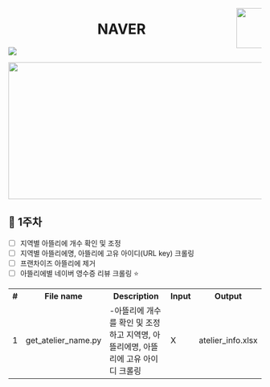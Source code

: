 <p></p>
<p><a target="_blank" href="https://www.naver.com"><img src="https://t1.daumcdn.net/cfile/tistory/99117C3F5D04CEE519" width="80" align="right" data-canonical-src="https://t1.daumcdn.net/cfile/tistory/99117C3F5D04CEE519" style="max-width:10%;"></a></p>
<h1 align="center">NAVER</h1>
<img src="https://camo.githubusercontent.com/c8e731861319e0de793d621c8cf3fdf98f7e883c/68747470733a2f2f696d672e736869656c64732e696f2f62616467652f707974686f6e2d76332e372d677265656e" data-canonical-src="https://img.shields.io/badge/python-v3.7-green" style="max-width:100%;">

<p><a target="_blank" rel="noopener noreferrer" href="https://camo.githubusercontent.com/3540a7c082ffac150fec6f70110f84382a43c6ed/68747470733a2f2f6966682e63632f672f30723073486c2e706e67"><img src="https://camo.githubusercontent.com/3540a7c082ffac150fec6f70110f84382a43c6ed/68747470733a2f2f6966682e63632f672f30723073486c2e706e67" border="0" data-canonical-src="https://ifh.cc/g/0r0sHl.png" style="width:506px; height:273px;"></a></p>
<h2>📙 1주차</h2>

- [ ] 지역별 아뜰리에 개수 확인 및 조정
- [ ] 지역별 아뜰리에명, 아뜰리에 고유 아이디(URL key) 크롤링
- [ ] 프랜차이즈 아뜰리에 제거
- [ ] 아뜰리에별 네이버 영수증 리뷰 크롤링 ⭐

<table>
<tr><th>#</th></th><th>File name</th><th>Description</th><th>Input</th><th>Output</th></tr>
<tr><td>1</td></td><td>get_atelier_name.py</td><td>-아뜰리에 개수를 확인 및 조정하고 지역명, 아뜰리에명, 아뜰리에 고유 아이디 크롤링</td><td>X</td><td>atelier_info.xlsx</td></tr>
</table>
